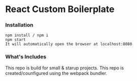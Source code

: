 # React Custom Boilerplate

### Installation
```
npm install / npm i
npm start
It will automatically open the browser at localhost:8080
```

### What's Includes
This repo is build for small & starup projects. This repo is created/counfigured using the webpack bundler.
